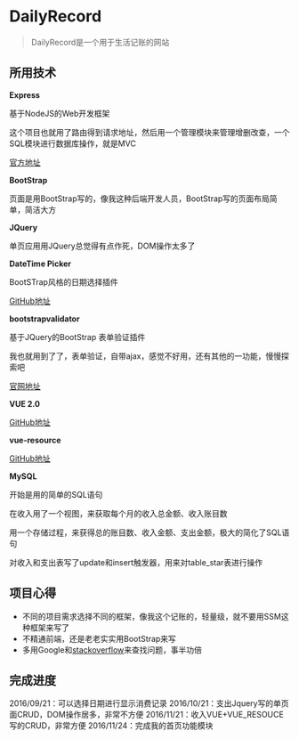 # DailyRecord

>DailyRecord是一个用于生活记账的网站

## 所用技术

**Express**

基于NodeJS的Web开发框架

这个项目也就用了路由得到请求地址，然后用一个管理模块来管理增删改查，一个SQL模块进行数据库操作，就是MVC

[官方地址](http://www.expressjs.com.cn/)


**BootStrap**

页面是用BootStrap写的，像我这种后端开发人员，BootStrap写的页面布局简单，简洁大方

**JQuery**

单页应用用JQuery总觉得有点作死，DOM操作太多了

**DateTime Picker**

BootSTrap风格的日期选择插件

[GitHub地址](https://github.com/smalot/bootstrap-datetimepicker)

**bootstrapvalidator**

基于JQuery的BootStrap 表单验证插件

我也就用到了了，表单验证，自带ajax，感觉不好用，还有其他的一功能，慢慢探索吧

[官网地址](http://bv.doc.javake.cn/)

**VUE 2.0**

[GitHub地址](https://github.com/vuejs/vue)


**vue-resource**

[GitHub地址](https://github.com/pagekit/vue-resource)


**MySQL**

开始是用的简单的SQL语句

在收入用了一个视图，来获取每个月的收入总金额、收入账目数

用一个存储过程，来获得总的账目数、收入金额、支出金额，极大的简化了SQL语句

对收入和支出表写了update和insert触发器，用来对table_star表进行操作

## 项目心得

- 不同的项目需求选择不同的框架，像我这个记账的，轻量级，就不要用SSM这种框架来写了
- 不精通前端，还是老老实实用BootStrap来写
- 多用Google和[stackoverflow](http://stackoverflow.com/)来查找问题，事半功倍


## 完成进度

2016/09/21：可以选择日期进行显示消费记录
2016/10/21：支出Jquery写的单页面CRUD，DOM操作居多，非常不方便
2016/11/21：收入VUE+VUE_RESOUCE写的CRUD，非常方便
2016/11/24：完成我的首页功能模块
